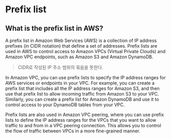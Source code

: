 # Prefix list
## What is the prefix list in AWS?
A prefix list in Amazon Web Services (AWS) is a collection of IP address prefixes (in CIDR notation) that define a set of addresses. Prefix lists are used in AWS to control access to Amazon VPCs (Virtual Private Clouds) and Amazon VPC endpoints, such as Amazon S3 and Amazon DynamoDB.

> CIDR로 작성된 IP 주소 범위의 묶음을 뜻한다.

In Amazon VPC, you can use prefix lists to specify the IP address ranges for AWS services or endpoints in your VPC. For example, you can create a prefix list that includes all the IP address ranges for Amazon S3, and then use that prefix list to allow incoming traffic from Amazon S3 to your VPC. Similarly, you can create a prefix list for Amazon DynamoDB and use it to control access to your DynamoDB tables from your VPC.

Prefix lists are also used in Amazon VPC peering, where you can use prefix lists to define the IP address ranges for the VPCs that you want to allow traffic to and from in a VPC peering connection. This allows you to control the flow of traffic between VPCs in a more fine-grained manner.